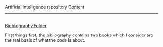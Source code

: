 Artificial intelligence repository
	Content
	<hr>
		<br><a href="https://github.com/flovera1/AI/tree/master/Bibliography">Biobliography Folder</a>
		<p>
			First things first, the bibliography contains two books which I consider are the real basis
			of what the code is about. 
		</p>
	</hr>